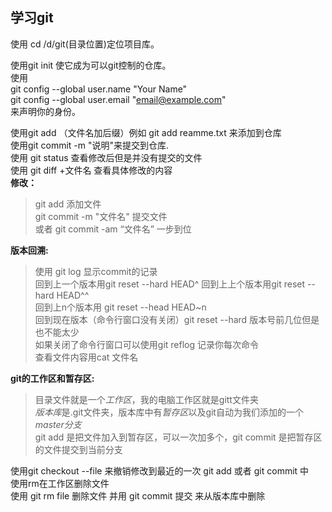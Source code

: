 ## 学习git
</n>
使用 cd /d/git(目录位置)定位项目库。

使用git init 使它成为可以git控制的仓库。  
使用  
git config --global user.name "Your Name"  
git config --global user.email "email@example.com"  
来声明你的身份。

使用git add （文件名加后缀）例如 
git add reamme.txt  来添加到仓库  
使用git commit -m "说明"来提交到仓库.  
使用 git status 查看修改后但是并没有提交的文件  
使用 git diff +文件名 查看具体修改的内容  
**修改：**  
> git add 添加文件  
> git commit -m "文件名" 提交文件  
> 或者 git commit -am “文件名” 一步到位

**版本回溯:**
> 使用 git log 显示commit的记录  
> 回到上一个版本用git reset --hard HEAD^
> 回到上上个版本用git reset --hard HEAD^^  
> 回到上n个版本用 git reset --head HEAD~n  
> 回到现在版本（命令行窗口没有关闭）git reset --hard 版本号前几位但是也不能太少  
> 如果关闭了命令行窗口可以使用git reflog 记录你每次命令  
> 查看文件内容用cat 文件名

**git的工作区和暂存区:**  
>目录文件就是一个*工作区*，我的电脑工作区就是gitt文件夹  
>*版本库*是.git文件夹，版本库中有*暂存区*以及git自动为我们添加的一个*master分支*  
>git add 是把文件加入到暂存区，可以一次加多个，git commit 是把暂存区的文件提交到当前分支  

使用git checkout --file 来撤销修改到最近的一次 git add  或者 git commit 中  
使用rm在工作区删除文件  
使用 git rm file 删除文件 并用 git commit 提交 来从版本库中删除